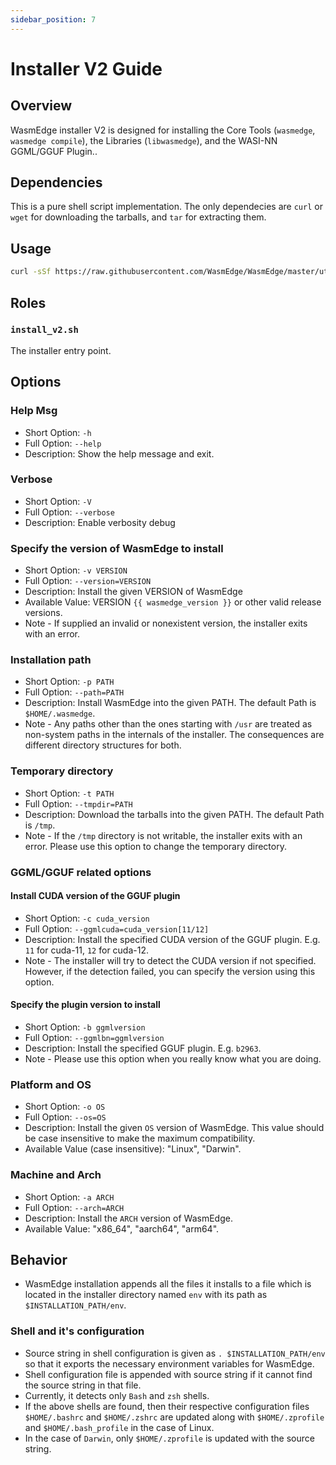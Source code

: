 ```yaml
---
sidebar_position: 7
---
```


# Installer V2 Guide

## Overview

WasmEdge installer V2 is designed for installing the Core Tools (`wasmedge`, `wasmedge compile`), the Libraries (`libwasmedge`),  and the WASI-NN GGML/GGUF Plugin..

## Dependencies

This is a pure shell script implementation. The only dependecies are `curl` or `wget` for downloading the tarballs, and `tar` for extracting them.


## Usage

```bash
curl -sSf https://raw.githubusercontent.com/WasmEdge/WasmEdge/master/utils/install_v2.sh | bash -s -- ${OPTIONS}
```

## Roles

### `install_v2.sh`

The installer entry point.

## Options

### Help Msg

- Short Option: `-h`
- Full Option: `--help`
- Description: Show the help message and exit.

### Verbose

- Short Option: `-V`
- Full Option: `--verbose`
- Description: Enable verbosity debug

### Specify the version of WasmEdge to install

- Short Option: `-v VERSION`
- Full Option: `--version=VERSION`
- Description: Install the given VERSION of WasmEdge
- Available Value: VERSION `{{ wasmedge_version }}` or other valid release versions.
- Note - If supplied an invalid or nonexistent version, the installer exits with an error.

### Installation path

- Short Option: `-p PATH`
- Full Option: `--path=PATH`
- Description: Install WasmEdge into the given PATH. The default Path is `$HOME/.wasmedge`.
- Note - Any paths other than the ones starting with `/usr` are treated as non-system paths in the internals of the installer. The consequences are different directory structures for both.

### Temporary directory

- Short Option: `-t PATH`
- Full Option: `--tmpdir=PATH`
- Description: Download the tarballs into the given PATH. The default Path is `/tmp`.
- Note - If the `/tmp` directory is not writable, the installer exits with an error. Please use this option to change the temporary directory.

### GGML/GGUF related options

#### Install CUDA version of the GGUF plugin

- Short Option: `-c cuda_version`
- Full Option: `--ggmlcuda=cuda_version[11/12]`
- Description: Install the specified CUDA version of the GGUF plugin. E.g. `11` for cuda-11, `12` for cuda-12.
- Note - The installer will try to detect the CUDA version if not specified. However, if the detection failed, you can specify the version using this option.

#### Specify the plugin version to install

- Short Option: `-b ggmlversion`
- Full Option: `--ggmlbn=ggmlversion`
- Description: Install the specified GGUF plugin. E.g. `b2963`.
- Note - Please use this option when you really know what you are doing.

### Platform and OS

- Short Option: `-o OS`
- Full Option: `--os=OS`
- Description: Install the given `OS` version of WasmEdge. This value should be case insensitive to make the maximum compatibility.
- Available Value (case insensitive): "Linux", "Darwin".

### Machine and Arch

- Short Option: `-a ARCH`
- Full Option: `--arch=ARCH`
- Description: Install the `ARCH` version of WasmEdge.
- Available Value: "x86\_64", "aarch64", "arm64".

## Behavior

- WasmEdge installation appends all the files it installs to a file which is located in the installer directory named `env` with its path as `$INSTALLATION_PATH/env`.

### Shell and it's configuration

- Source string in shell configuration is given as `. $INSTALLATION_PATH/env` so that it exports the necessary environment variables for WasmEdge.
- Shell configuration file is appended with source string if it cannot find the source string in that file.
- Currently, it detects only `Bash` and `zsh` shells.
- If the above shells are found, then their respective configuration files `$HOME/.bashrc` and `$HOME/.zshrc` are updated along with `$HOME/.zprofile` and `$HOME/.bash_profile` in the case of Linux.
- In the case of `Darwin`, only `$HOME/.zprofile` is updated with the source string.
